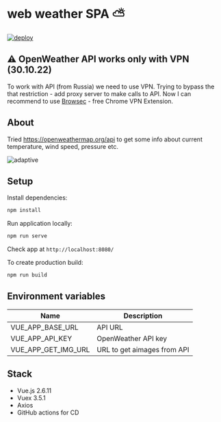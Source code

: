 # web weather SPA :partly_sunny:
[![deploy](https://github.com/DanTrofimov/weather-app/actions/workflows/deploy.yml/badge.svg?branch=master)](https://github.com/DanTrofimov/weather-app/actions/workflows/deploy.yml)

## ⚠️ OpenWeather API works only with VPN (30.10.22)
To work with API (from Russia) we need to use VPN. Trying to bypass the that restriction - add proxy server to make calls to API. Now I can recommend to use [Browsec](https://chrome.google.com/webstore/detail/browsec-vpn-free-vpn-for/omghfjlpggmjjaagoclmmobgdodcjboh?hl=en-GB) - free Chrome VPN Extension.
## About
Tried https://openweathermap.org/api to get some info about current temperature, wind speed, pressure etc.

![adaptive](https://github.com/chackydude/weather-app/raw/master/gifs/demo.gif)

## Setup

Install dependencies:
```bash
npm install
```
Run application locally:
```bash
npm run serve
```
Check app at `http://localhost:8080/`

To create production build:
```bash
npm run build
```
## Environment variables

| Name  | Description  |
|---|---|
| VUE_APP_BASE_URL  | API URL |
| VUE_APP_API_KEY  | OpenWeather API key |
| VUE_APP_GET_IMG_URL  | URL to get aimages from API |

## Stack

- Vue.js 2.6.11
- Vuex 3.5.1
- Axios
- GitHub actions for CD
